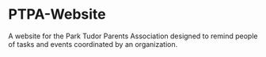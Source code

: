 PTPA-Website
============

A website for the Park Tudor Parents Association designed to remind people of tasks and events coordinated by an organization.
